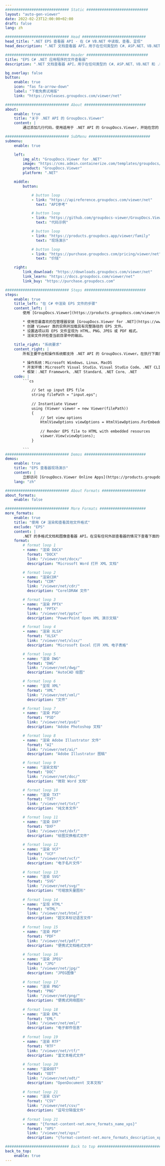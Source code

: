 ```yaml
---
############################# Static ############################
layout: "auto-gen-viewer"
date: 2022-02-23T12:00:00+02:00
draft: false
lang: zh

############################# Head #############################
head_title: ".NET EPS 查看器 API - 在 C# VB.NET 中读取、查看、呈现"
head_description: ".NET 文档查看器 API，用于在任何类型的 C#、ASP.NET、VB.NET 和 .NET Core 应用程序中读取、呈现和显示 EPS。"

############################# Header ############################
title: "EPS C# .NET 应用程序的文件查看器" 
description: ".NET 文档查看器 API，用于在任何类型的 C#、ASP.NET、VB.NET 和 .NET Core 应用程序中读取、呈现和显示 EPS 文件。使用几行代码以 HTML5、PDF 或图像形式查看具有真实格式和布局的渲染文件。" 

bg_overlay: false
button:
    enable: true
    icon: "fas fa-arrow-down"
    label: "下载免费试用版"
    link: "https://releases.groupdocs.com/viewer/net"

############################# About ############################
about:
    enable: true
    title: "关于 .NET API 的 GroupDocs.Viewer" 
    content: |
        通过添加几行代码，使用适用于 .NET API 的 GroupDocs.Viewer，开始在您的 .NET 应用程序中查看 190 多种流行的文档格式。开发人员可以轻松地以 HTML5、图像或 PDF 模式显示 PDF、Word Processing、Excel Spreadsheet、Presentation、Visio、Project、Outlook 和许多其他流行的文档格式。文档渲染速度快，与原始源文件相同，不需要安装额外的软件或任何其他外部库。

############################# SubMenu ############################
submenu:
    enable: true

    left:
        img_alt: "GroupDocs.Viewer for .NET"
        image: "https://cms.admin.containerize.com/templates/groupdocs/images/product-logos/90x90-noborder/groupdocs-viewer-net.png"
        product: "GroupDocs.Viewer"
        platform: ".NET"

    middle:
        button:

            # button loop
            - link: "https://apireference.groupdocs.com/viewer/net"
              text: "API参考"

            # button loop
            - link: "https://github.com/groupdocs-viewer/GroupDocs.Viewer-for-.NET"
              text: "代码示例"

            # button loop
            - link: "https://products.groupdocs.app/viewer/family"
              text: "现场演示"

            # button loop
            - link: "https://purchase.groupdocs.com/pricing/viewer/net"
              text: "价钱"

    right:
        link_download: "https://downloads.groupdocs.com/viewer/net"
        link_learn: "https://docs.groupdocs.com/viewer/net"
        link_buy: "https://purchase.groupdocs.com"

############################# Steps ############################
steps:
    enable: true
    title_left: "在 C# 中渲染 EPS 文件的步骤" 
    content_left: |
        使用 [GroupDocs.Viewer](https://products.groupdocs.com/viewer/net/)，您可以通过几个步骤将 EPS 呈现为 HTML、JPEG、PNG 或 PDF。

        * 使用您最喜欢的包管理器安装 [GroupDocs.Viewer for .NET](https://www.nuget.org/packages/groupdocs.viewer)。 
        * 创建 Viewer 类的实例并加载具有完整路径的 EPS 文件。 
        * 设置选项以将 EPS 文件呈现为 HTML、PNG、JPEG 或 PDF 格式。 
        * 渲染文件并检查当前目录中的输出。 
        
    title_right: "系统要求" 
    content_right: |
        所有主要平台和操作系统都支持 .NET API 的 GroupDocs.Viewer。在执行下面的代码之前，请确保您的系统上安装了以下先决条件。

        * 操作系统：Microsoft Windows、Linux、MacOS 
        * 开发环境：Microsoft Visual Studio、Visual Studio Code、.NET CLI 
        * 框架：.NET Framework、.NET Standard、.NET Core、.NET 
    code: |
        ```cs
                        
            // Set up input EPS file
            string filePath = "input.eps";
        
            // Instantiate Viewer
            using (Viewer viewer = new Viewer(filePath))
            {
            	// Set view options 
            	HtmlViewOptions viewOptions = HtmlViewOptions.ForEmbeddedResources();
                    
            	// Render EPS file to HTML with embedded resources
            	viewer.View(viewOptions);
            }
             
        ```
############################# Demos ############################
demos:
    enable: true
    title: "EPS 查看器现场演示"
    content: |
        立即访问 [GroupDocs.Viewer Online Apps](https://products.groupdocs.app/viewer/eps) 网站查看 EPS 文件。
    lang: "zh"

############################# About Formats ####################
about_formats:
    enable: false

############################# More Formats #####################
more_formats:
    enable: true
    title: "使用 C# 渲染和查看其他文件格式"
    exclude: "EPS"
    content: |
        .NET 的多格式文档和图像查看器 API。在没有任何外部查看器的情况下查看下面的一些流行文件格式。
    format: 
        # format loop 1
        - name: "渲染 DOCX"
          format: "DOCX"
          link: "/viewer/net/docx/"
          description: "Microsoft Word 打开 XML 文档" 

        # format loop 2
        - name: "渲染CDR" 
          format: "CDR"
          link: "/viewer/net/cdr/"
          description: "CorelDRAW 文件" 

        # format loop 3
        - name: "渲染 PPTX"
          format: "PPTX"
          link: "/viewer/net/pptx/"
          description: "PowerPoint Open XML 演示文稿" 

        # format loop 4
        - name: "渲染 XLSX"
          format: "XLSX"
          link: "/viewer/net/xlsx/"
          description: "Microsoft Excel 打开 XML 电子表格" 

        # format loop 5
        - name: "渲染 DWG"
          format: "DWG"
          link: "/viewer/net/dwg/"
          description: "AutoCAD 绘图"

        # format loop 6
        - name: "呈现 XML"
          format: "XML"
          link: "/viewer/net/xml/"
          description: "文件"

        # format loop 7
        - name: "渲染 PSD"
          format: "PSD"
          link: "/viewer/net/psd/"
          description: "Adobe Photoshop 文档"

        # format loop 8
        - name: "渲染 Adob​​e Illustrator 文件"
          format: "AI"
          link: "/viewer/net/ai/"
          description: "Adobe Illustrator 图稿"

        # format loop 9
        - name: "渲染文档"
          format: "DOC"
          link: "/viewer/net/doc/"
          description: "微软 Word 文档" 

        # format loop 10
        - name: "渲染 TXT" 
          format: "TXT"
          link: "/viewer/net/txt/"
          description: "纯文本文件" 

        # format loop 11
        - name: "渲染 DXF" 
          format: "DXF"
          link: "/viewer/net/dxf/"
          description: "绘图交换格式文件"  
          
        # format loop 12
        - name: "渲染 VCF"
          format: "VCF"
          link: "/viewer/net/vcf/"
          description: "电子名片文件"  
              
        # format loop 13
        - name: "渲染 SVG"
          format: "SVG"
          link: "/viewer/net/svg/"
          description: "可缩放矢量图形" 
          
        # format loop 14
        - name: "呈现 HTML"
          format: "HTML"
          link: "/viewer/net/html/"
          description: "超文本标记语言文件" 
          
        # format loop 15
        - name: "渲染 PDF"
          format: "PDF"
          link: "/viewer/net/pdf/"
          description: "便携式文档格式文件"
          
        # format loop 16
        - name: "渲染 JPEG"
          format: "JPG"
          link: "/viewer/net/jpg/"
          description: "JPEG图像"
          
        # format loop 17
        - name: "渲染 PNG"
          format: "PNG"
          link: "/viewer/net/png/"
          description: "便携式网络图形" 
          
        # format loop 18
        - name: "渲染 EML"
          format: "EML"
          link: "/viewer/net/eml/"
          description: "电子邮件信息" 
          
        # format loop 19
        - name: "渲染 RTF"
          format: "RTF"
          link: "/viewer/net/rtf/"
          description: "富文本格式文件" 
          
        # format loop 20
        - name: "渲染ODT"
          format: "ODT"
          link: "/viewer/net/odt/"
          description: "OpenDocument 文本文档" 
          
        # format loop 21
        - name: "渲染 CSV"
          format: "CSV"
          link: "/viewer/net/csv/"
          description: "逗号分隔值文件" 
          
        # format loop 21
        - name: "{format-content-net.more_formats_name_xps}"
          format: "XPS"
          link: "/viewer/net/xps/"
          description: "{format-content-net.more_formats_description_xps}" 

############################# Back to top ###############################
back_to_top:
    enable: true
---
```

